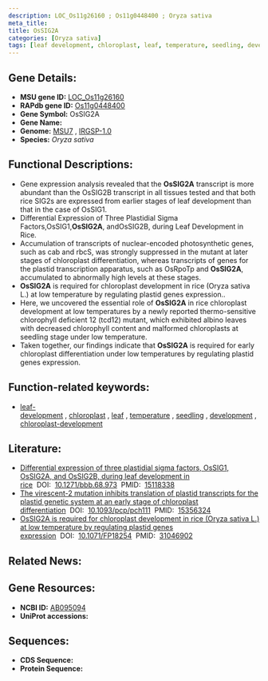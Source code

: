 ```yaml
---
description: LOC_Os11g26160 ; Os11g0448400 ; Oryza sativa
meta_title:
title: OsSIG2A
categories: [Oryza sativa]
tags: [leaf development, chloroplast, leaf, temperature, seedling, development, chloroplast development]
---
```


## Gene Details:
- **MSU gene ID:** [LOC_Os11g26160](http://rice.uga.edu/cgi-bin/ORF_infopage.cgi?orf=LOC_Os11g26160)  
- **RAPdb gene ID:** [Os11g0448400](https://rapdb.dna.affrc.go.jp/locus/?name=Os11g0448400)  
- **Gene Symbol:** OsSIG2A
- **Gene Name:**
- **Genome:**  [MSU7](http://rice.uga.edu/)&nbsp;,&nbsp;[IRGSP-1.0](https://rapdb.dna.affrc.go.jp/download/irgsp1.html)
- **Species:** *Oryza sativa*

## Functional Descriptions:
   - Gene expression analysis revealed that the **OsSIG2A** transcript is more abundant than the OsSIG2B transcript in all tissues tested and that both rice SIG2s are expressed from earlier stages of leaf development than that in the case of OsSIG1.
   - Differential Expression of Three Plastidial Sigma Factors,OsSIG1,**OsSIG2A**, andOsSIG2B, during Leaf Development in Rice.
   - Accumulation of transcripts of nuclear-encoded photosynthetic genes, such as cab and rbcS, was strongly suppressed in the mutant at later stages of chloroplast differentiation, whereas transcripts of genes for the plastid transcription apparatus, such as OsRpoTp and **OsSIG2A**, accumulated to abnormally high levels at these stages.
   - **OsSIG2A** is required for chloroplast development in rice (Oryza sativa L.) at low temperature by regulating plastid genes expression..
   - Here, we uncovered the essential role of **OsSIG2A** in rice chloroplast development at low temperatures by a newly reported thermo-sensitive chlorophyll deficient 12 (tcd12) mutant, which exhibited albino leaves with decreased chlorophyll content and malformed chloroplasts at seedling stage under low temperature.
   - Taken together, our findings indicate that **OsSIG2A** is required for early chloroplast differentiation under low temperatures by regulating plastid genes expression.

## Function-related keywords:
   - [leaf-development](/tags/leaf-development/)&nbsp;,&nbsp;[chloroplast](/tags/chloroplast/)&nbsp;,&nbsp;[leaf](/tags/leaf/)&nbsp;,&nbsp;[temperature](/tags/temperature/)&nbsp;,&nbsp;[seedling](/tags/seedling/)&nbsp;,&nbsp;[development](/tags/development/)&nbsp;,&nbsp;[chloroplast-development](/tags/chloroplast-development/)

## Literature:
   - [Differential expression of three plastidial sigma factors, OsSIG1, OsSIG2A, and OsSIG2B, during leaf development in rice](https://www.doi.org/10.1271/bbb.68.973)&nbsp;&nbsp;DOI:&nbsp;&nbsp;[10.1271/bbb.68.973](https://www.doi.org/10.1271/bbb.68.973)&nbsp;&nbsp;PMID:&nbsp;&nbsp;[15118338](https://pubmed.ncbi.nlm.nih.gov/15118338/)
   - [The virescent-2 mutation inhibits translation of plastid transcripts for the plastid genetic system at an early stage of chloroplast differentiation](https://www.doi.org/10.1093/pcp/pch111)&nbsp;&nbsp;DOI:&nbsp;&nbsp;[10.1093/pcp/pch111](https://www.doi.org/10.1093/pcp/pch111)&nbsp;&nbsp;PMID:&nbsp;&nbsp;[15356324](https://pubmed.ncbi.nlm.nih.gov/15356324/)
   - [OsSIG2A is required for chloroplast development in rice (Oryza sativa L.) at low temperature by regulating plastid genes expression](https://www.doi.org/10.1071/FP18254)&nbsp;&nbsp;DOI:&nbsp;&nbsp;[10.1071/FP18254](https://www.doi.org/10.1071/FP18254)&nbsp;&nbsp;PMID:&nbsp;&nbsp;[31046902](https://pubmed.ncbi.nlm.nih.gov/31046902/)

## Related News:

## Gene Resources:
- **NCBI ID:**  [AB095094](http://www.ncbi.nlm.nih.gov/nuccore/AB095094)
- **UniProt accessions:** [](https://www.uniprot.org/uniprotkb//entry)

## Sequences:
- **CDS Sequence:**
- **Protein Sequence:**
